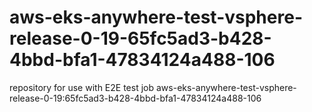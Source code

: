 # aws-eks-anywhere-test-vsphere-release-0-19-65fc5ad3-b428-4bbd-bfa1-47834124a488-106
repository for use with E2E test job aws-eks-anywhere-test-vsphere-release-0-19:65fc5ad3-b428-4bbd-bfa1-47834124a488-106
